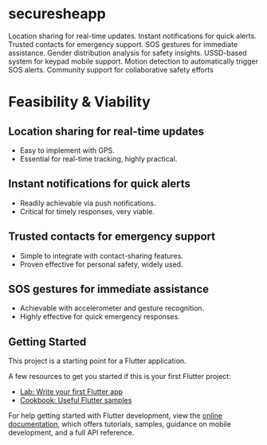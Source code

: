 # securesheapp


 Location sharing for real-time updates.
 Instant notifications for quick alerts.
 Trusted contacts for emergency support.
 SOS gestures for immediate assistance.
 Gender distribution analysis for safety insights.
 USSD-based system for keypad mobile support.
 Motion detection to automatically trigger SOS alerts.
 Community support for collaborative safety efforts

# Feasibility & Viability
## Location sharing for real-time updates
  - Easy to implement with GPS.
  - Essential for real-time tracking, highly practical.
## Instant notifications for quick alerts
   - Readily achievable via push notifications.
   - Critical for timely responses, very viable.
## Trusted contacts for emergency support
   - Simple to integrate with contact-sharing features.
   - Proven effective for personal safety, widely used.
## SOS gestures for immediate assistance
   - Achievable with accelerometer and gesture recognition.
   - Highly effective for quick emergency responses.


## Getting Started

This project is a starting point for a Flutter application.

A few resources to get you started if this is your first Flutter project:

- [Lab: Write your first Flutter app](https://docs.flutter.dev/get-started/codelab)
- [Cookbook: Useful Flutter samples](https://docs.flutter.dev/cookbook)

For help getting started with Flutter development, view the
[online documentation](https://docs.flutter.dev/), which offers tutorials,
samples, guidance on mobile development, and a full API reference.
